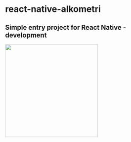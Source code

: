 # react-native-alkometri

## Simple entry project for React Native -development
<img src="https://user-images.githubusercontent.com/49938344/192148571-cbe0064d-0a2b-4090-b559-94510d06f136.jpg" width=300>
